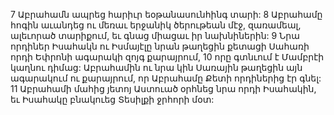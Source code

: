 7 Աբրահամն ապրեց հարիւր եօթանասունհինգ տարի: 8 Աբրահամը հոգին աւանդեց ու մեռաւ երջանիկ ծերութեան մէջ, զառամեալ, ալեւորած տարիքում, եւ գնաց միացաւ իր նախնիներին: 9 Նրա որդիներ Իսահակն ու Իսմայէլը նրան թաղեցին քետացի Սահառի որդի Եփրոնի ագարակի զոյգ քարայրում, 10 որը գտնւում է Մամբրէի կաղնու դիմաց: Աբրահամին ու նրա կին Սառային թաղեցին այն ագարակում ու քարայրում, որ Աբրահամը Քետի որդիներից էր գնել: 11 Աբրահամի մահից յետոյ Աստուած օրհնեց նրա որդի Իսահակին, եւ Իսահակը բնակուեց Տեսիլքի ջրհորի մօտ:
